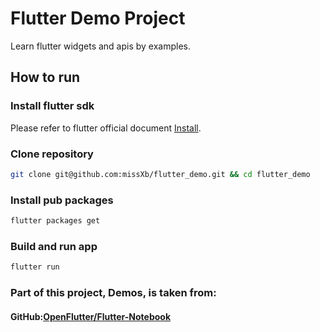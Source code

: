 # Flutter Demo Project

Learn flutter widgets and apis by examples.

## How to run

### Install flutter sdk

Please refer to flutter official document [Install](https://flutter.io/docs/get-started/install).

### Clone repository

```bash
git clone git@github.com:missXb/flutter_demo.git && cd flutter_demo
```

### Install pub packages

```bash
flutter packages get
```

### Build and run app

```bash
flutter run
```

### Part of this project, Demos, is taken from: 
#### GitHub:[OpenFlutter/Flutter-Notebook](https://github.com/OpenFlutter/Flutter-Notebook)
